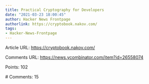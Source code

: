 ```yaml
---
title: Practical Cryptography for Developers
date: "2021-03-23 18:00:45"
author: Hacker News Frontpage
authorlink: https://cryptobook.nakov.com/
tags:
- Hacker-News-Frontpage
---
```


<p>Article URL: <a href="https://cryptobook.nakov.com/">https://cryptobook.nakov.com/</a></p>
<p>Comments URL: <a href="https://news.ycombinator.com/item?id=26558074">https://news.ycombinator.com/item?id=26558074</a></p>
<p>Points: 102</p>
<p># Comments: 15</p>
